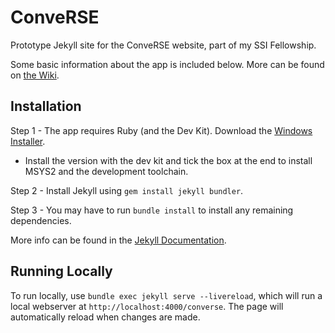 # ConveRSE

Prototype Jekyll site for the ConveRSE website, part of my SSI Fellowship.

Some basic information about the app is included below. More can be found on [the Wiki](https://github.com/mdsimpson42/converse/wiki).

## Installation

Step 1 - The app requires Ruby (and the Dev Kit). Download the [Windows Installer](https://rubyinstaller.org/).

- Install the version with the dev kit and tick the box at the end to install MSYS2 and the development toolchain.

Step 2 - Install Jekyll using `gem install jekyll bundler`.

Step 3 - You may have to run `bundle install` to install any remaining dependencies.

More info can be found in the [Jekyll Documentation](https://jekyllrb.com/docs/).

## Running Locally

To run locally, use `bundle exec jekyll serve --livereload`, which will run a local webserver at `http://localhost:4000/converse`.
The page will automatically reload when changes are made.
